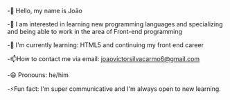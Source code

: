 -👋 Hello, my name is João

-👀 I am interested in learning new programming languages ​​and specializing and being able to work in the area of ​​Front-end programming

-🌱 I'm currently learning: HTML5 and continuing my front end career

-📫How to contact me via email: joaovictorsilvacarmo6@gmail.com

-😄 Pronouns: he/him

-⚡Fun fact: I'm super communicative and I'm always open to new learning.


<!---
juaovitoo/juaovitoo is a ✨ special ✨ repository because its `README.md` (this file) appears on your GitHub profile.
You can click the Preview link to take a look at your changes.
--->
